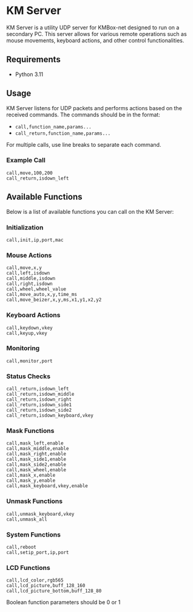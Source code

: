 # KM Server

KM Server is a utility UDP server for KMBox-net designed to run on a secondary PC. This server allows for various remote operations such as mouse movements, keyboard actions, and other control functionalities.

## Requirements

- Python 3.11

## Usage

KM Server listens for UDP packets and performs actions based on the received commands. The commands should be in the format:

- `call,function_name,params...`
- `call_return,function_name,params...`

For multiple calls, use line breaks to separate each command.

### Example Call

```plaintext
call,move,100,200
call_return,isdown_left
```

## Available Functions

Below is a list of available functions you can call on the KM Server:

### Initialization

```plaintext
call,init,ip,port,mac
```

### Mouse Actions

```plaintext
call,move,x,y
call,left,isdown
call,middle,isdown
call,right,isdown
call,wheel,wheel_value
call,move_auto,x,y,time_ms
call,move_beizer,x,y,ms,x1,y1,x2,y2
```

### Keyboard Actions

```plaintext
call,keydown,vkey
call,keyup,vkey
```

### Monitoring

```plaintext
call,monitor,port
```

### Status Checks

```plaintext
call_return,isdown_left
call_return,isdown_middle
call_return,isdown_right
call_return,isdown_side1
call_return,isdown_side2
call_return,isdown_keyboard,vkey
```

### Mask Functions

```plaintext
call,mask_left,enable
call,mask_middle,enable
call,mask_right,enable
call,mask_side1,enable
call,mask_side2,enable
call,mask_wheel,enable
call,mask_x,enable
call,mask_y,enable
call,mask_keyboard,vkey,enable
```

### Unmask Functions

```plaintext
call,unmask_keyboard,vkey
call,unmask_all
```

### System Functions

```plaintext
call,reboot
call,setip_port,ip,port
```

### LCD Functions

```plaintext
call,lcd_color,rgb565
call,lcd_picture,buff_128_160
call,lcd_picture_bottom,buff_128_80
```

Boolean function parameters should be 0 or 1